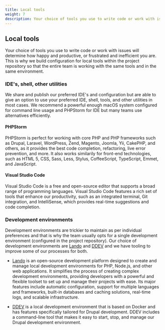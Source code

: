 ```yaml
---
title: Local tools
weight: 7
description: Your choice of tools you use to write code or work with issues will determine how happy and productive, or frustrated and inefficient you are. This is why we build configuration for local tools within the project repository so that the entire team is working with the same tools and in the same environment.
---
```


## Local tools

Your choice of tools you use to write code or work with issues will determine how happy and productive, or frustrated and inefficient you are. This is why we build configuration for local tools within the project repository so that the entire team is working with the same tools and in the same environment.

### IDE's, shell, other utilities

We share and publish our preferred IDE's and configuration but are able to give an option to use your preferred IDE, shell, tools, and other utilities in most cases. We recommend a powerful enough macOS system configured for command line usage and PHPStorm for IDE but many teams use alternatives efficiently.

#### PHPStorm

PHPStorm is perfect for working with core PHP and PHP frameworks such as Drupal, Laravel, WordPress, Zend, Magento, Joomla, Yii, CakePHP, and others, as it provides the best code completion, refactoring, live error prevention, and more. It also works similarily for front-end technologies, such as HTML 5, CSS, Sass, Less, Stylus, CoffeeScript, TypeScript, Emmet, and JavaScript.

#### Visual Studio Code

Visual Studio Code is a free and open-source editor that supports a broad range of programming languages. Visual Studio Code features a rich set of tools that enhance our productivity, such as an integrated terminal, Git integration, and IntelliSense, which provides real-time suggestions and code completion.

### Development environments

Development environments are trickier to maintain as per individual preferences and that is why the team usually opts for a single development environment (configured in the project repository). Our choice of development environments are [Lando](https://docs.lando.dev/getting-started/installation.html) and [DDEV](https://ddev.readthedocs.io/en/stable/users/install/) and we have tooling to improve some of our processes for both.

- [Lando](https://docs.lando.dev/getting-started/) is an open-source development platform designed to create and manage local development environments for PHP, Node.js, and other web applications. It simplifies the process of creating complex development environments, providing developers with a powerful and flexible toolset to set up and manage their projects with ease. Its major features include automatic configuration, support for multiple languages and frameworks, built-in databases and caching solutions, real-time logs, and scalable infrastructure.

- [DDEV](https://ddev.readthedocs.io/en/stable/) is a local development environment that is based on Docker and has features specifically tailored for Drupal development. DDEV includes a command-line tool that makes it easy to start, stop, and manage our Drupal development environment.
